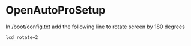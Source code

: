 # OpenAutoProSetup
In /boot/config.txt add the following line to rotate screen by 180 degrees
```
lcd_rotate=2
```
